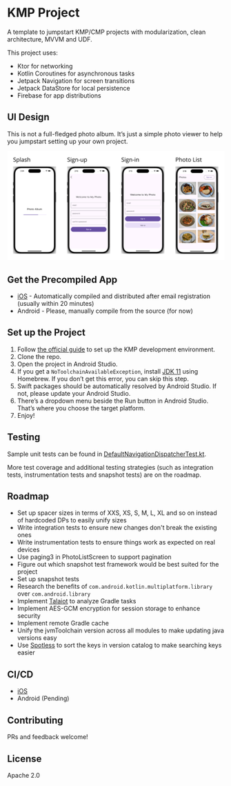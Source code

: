# KMP Project

A template to jumpstart KMP/CMP projects with modularization, clean architecture, MVVM and UDF.

This project uses:
- Ktor for networking
- Kotlin Coroutines for asynchronous tasks
- Jetpack Navigation for screen transitions
- Jetpack DataStore for local persistence
- Firebase for app distributions

## UI Design
This is not a full-fledged photo album. It’s just a simple photo viewer to help you jumpstart setting up your own project.

![UI Design](ui_design.png)

## Get the Precompiled App
- [iOS](https://aungthiha.github.io/iOSAppAccessAutomation/pages/firebase-setup.html) - Automatically compiled and distributed after email registration (usually within 20 minutes)
- Android - Please, manually compile from the source (for now)

## Set up the Project
1. Follow [the official guide](https://www.jetbrains.com/help/kotlin-multiplatform-dev/quickstart.html#set-up-the-environment) to set up the KMP development environment.
2. Clone the repo.
3. Open the project in Android Studio.
4. If you get a `NoToolchainAvailableException`, install [JDK 11](https://formulae.brew.sh/cask/zulu@11) using Homebrew. If you don’t get this error, you can skip this step.
5. Swift packages should be automatically resolved by Android Studio. If not, please update your Android Studio.
6. There’s a dropdown menu beside the Run button in Android Studio. That’s where you choose the target platform.
7. Enjoy!

## Testing
Sample unit tests can be found in [DefaultNavigationDispatcherTest.kt](composeApp/src/commonTest/kotlin/aung/thiha/photo/album/navigation/DefaultNavigationDispatcherTest.kt).

More test coverage and additional testing strategies (such as integration tests, instrumentation tests and snapshot tests) are on the roadmap.

## Roadmap
- Set up spacer sizes in terms of XXS, XS, S, M, L, XL and so on instead of hardcoded DPs to easily unify sizes
- Write integration tests to ensure new changes don't break the existing ones
- Write instrumentation tests to ensure things work as expected on real devices
- Use paging3 in PhotoListScreen to support pagination
- Figure out which snapshot test framework would be best suited for the project
- Set up snapshot tests
- Research the benefits of `com.android.kotlin.multiplatform.library` over `com.android.library`
- Implement [Talaiot](https://github.com/cdsap/Talaiot) to analyze Gradle tasks
- Implement AES-GCM encryption for session storage to enhance security
- Implement remote Gradle cache
- Unify the jvmToolchain version across all modules to make updating java versions easy
- Use [Spotless](https://github.com/diffplug/spotless) to sort the keys in version catalog to make searching keys easier

## CI/CD
- [iOS](https://github.com/AungThiha/iOSAppAccessAutomation)
- Android (Pending)

## Contributing
PRs and feedback welcome!

## License
Apache 2.0